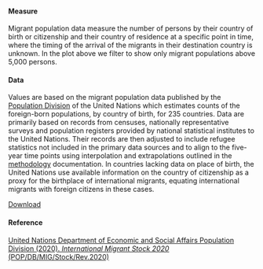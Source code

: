 #### Measure
Migrant population data measure the number of persons by their country of birth or citizenship and their country of residence at a specific point in time, where the timing of the arrival of the migrants in their destination country is unknown. In the plot above we filter to show only migrant populations above 5,000 persons. 

#### Data
Values are based on the migrant population data published by the [Population Division](https://www.un.org/development/desa/pd/) of the United Nations which estimates counts of the foreign-born populations, by country of birth, for 235 countries. Data are primarily based on records from censuses, nationally representative surveys and population registers provided by national statistical institutes to the United Nations. Their records are then adjusted to include refugee statistics not included in the primary data sources and to align to the five-year time points using interpolation and extrapolations outlined in the [methodology](https://www.un.org/development/desa/pd/content/international-migrant-stock) documentation. In countries lacking data on place of birth, the United Nations use available information on the country of citizenship as a proxy for the birthplace of international migrants, equating international migrants with foreign citizens in these cases. 

[Download]( https://www.un.org/development/desa/pd/content/international-migrant-stock)

#### Reference
[United Nations Department of Economic and Social Affairs Population Division (2020). *International Migrant Stock 2020* (POP/DB/MIG/Stock/Rev.2020)](https://www.un.org/development/desa/pd/content/international-migrant-stock)
